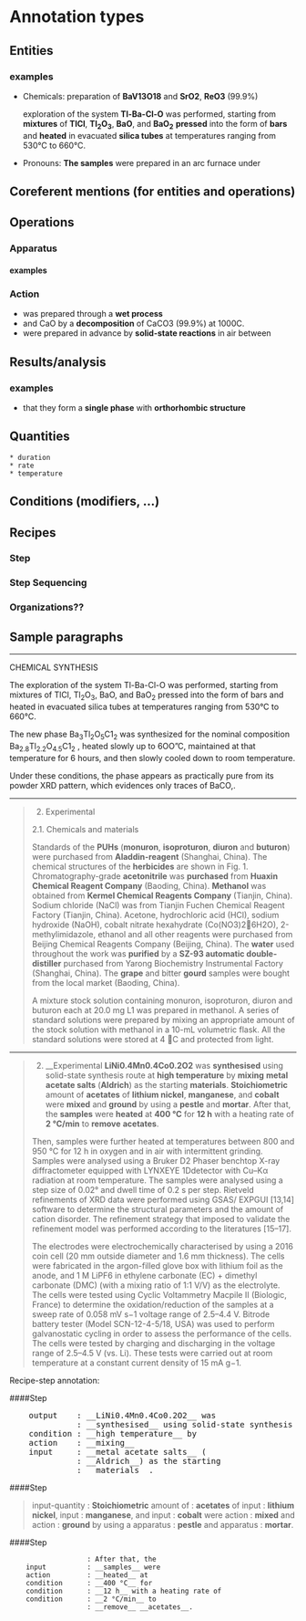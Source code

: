 # Annotation types

## Entities

### examples

+ Chemicals:
  preparation of __BaV13O18__ and
  __SrO2__, __ReO3__ (99.9%)

  exploration of the system __Tl-Ba-Cl-O__ was performed,
  starting from __mixtures__ of __TlCl__, __Tl<sub>2</sub>O<sub>3</sub>__, __BaO__, and __BaO<sub>2</sub>__
  __pressed__ into the form of __bars__ and __heated__ in evacuated __silica tubes__ at temperatures ranging from 530°C to 660°C.

+ Pronouns:
  __The samples__ were prepared in an arc furnace under



## Coreferent mentions (for entities and operations)



## Operations
### Apparatus
#### examples


### Action

+ was prepared through a __wet process__
+ and CaO by a __decomposition__ of CaCO3 (99.9%) at 1000C.
+ were prepared in advance by __solid-state reactions__ in air between



## Results/analysis

### examples
+ that they form a __single phase__ with __orthorhombic structure__


## Quantities
    * duration
    * rate
    * temperature



## Conditions (modifiers, ...)


## Recipes
### Step


### Step Sequencing


### Organizations??


## Sample paragraphs

----------------------

CHEMICAL SYNTHESIS

The exploration of the system Tl-Ba-Cl-O was performed,
starting from mixtures of TlCl, Tl<sub>2</sub>O<sub>3</sub>, BaO, and BaO<sub>2</sub>
pressed into the form of bars and heated in evacuated silica tubes at temperatures ranging from 530°C to 660°C.

The new phase Ba<sub>3</sub>Tl<sub>2</sub>O<sub>5</sub>C1<sub>2</sub> was synthesized
for the nominal composition Ba<sub>2.8</sub>Tl<sub>2.2</sub>O<sub>4.5</sub>C1<sub>2</sub> ,
heated slowly up to 6OO”C, maintained at that temperature for 6 hours, and then slowly cooled down to room temperature.

Under these conditions, the phase appears as practically pure from its powder XRD pattern, which evidences only traces of BaCO,.


----------------------


> 2. Experimental
>
> 2.1. Chemicals and materials
>
> Standards of the __PUHs__ (__monuron__, __isoproturon__, __diuron__ and __buturon__) were purchased from __Aladdin-reagent__ (Shanghai, China).
> The chemical structures of the __herbicides__ are shown in Fig. 1.
> Chromatography-grade __acetonitrile__ was __purchased__ from __Huaxin Chemical Reagent Company__ (Baoding, China).
> __Methanol__ was obtained from __Kermel Chemical Reagents Company__ (Tianjin, China).
> Sodium chloride (NaCl) was from Tianjin Fuchen Chemical Reagent Factory (Tianjin, China).
> Acetone, hydrochloric acid (HCl), sodium hydroxide (NaOH), cobalt nitrate hexahydrate (Co(NO3)26H2O), 2-methylimidazole, ethanol and all other reagents were purchased from Beijing Chemical Reagents Company (Beijing, China).
> The __water__ used throughout the work was __purified__ by a __SZ-93 automatic double-distiller__ purchased from Yarong Biochemistry Instrumental Factory (Shanghai, China).
> The __grape__ and bitter __gourd__ samples were bought from the local market (Baoding, China).
>
>
> A mixture stock solution containing monuron, isoproturon, diuron and buturon each at 20.0 mg L1 was prepared in methanol.
> A series of standard solutions were prepared by mixing an appropriate amount of the stock solution with methanol in a 10-mL volumetric flask.
> All the standard solutions were stored at 4 C and protected from light.


----------------------

> 2. __Experimental
> __LiNi0.4Mn0.4Co0.2O2__ was __synthesised__ using solid-state synthesis route at __high temperature__ by __mixing__ __metal acetate salts__ (__Aldrich__) as the starting __materials__.
> __Stoichiometric__ amount of __acetates__ of __lithium nickel__, __manganese__, and __cobalt__ were __mixed__ and __ground__ by using a __pestle__ and __mortar__.
> After that, the __samples__ were __heated__ at __400 °C__ for __12 h__ with a heating rate of __2 °C/min__ to __remove__ __acetates__.
>
> Then, samples were further heated at temperatures between 800 and 950 °C for 12 h in oxygen and in air with intermittent grinding.
> Samples were analysed using a Bruker D2 Phaser benchtop X-ray diffractometer equipped with LYNXEYE 1Ddetector with Cu–Kα radiation at room temperature.
> The samples were analysed using a step size of 0.02° and dwell time of 0.2 s per step.
> Rietveld refinements of XRD data were performed using GSAS/ EXPGUI [13,14] software to determine the structural parameters and the amount of cation disorder.
> The refinement strategy that imposed to validate the refinement model was performed according to the literatures [15–17].
>
> The electrodes were electrochemically characterised by using a 2016 coin cell (20 mm outside diameter and 1.6 mm thickness).
> The cells were fabricated in the argon-filled glove box with lithium foil as the anode, and 1 M LiPF6 in ethylene carbonate (EC) + dimethyl carbonate (DMC) (with a mixing ratio of 1:1 V/V) as the electrolyte.
> The cells were tested using Cyclic Voltammetry Macpile II (Biologic, France) to determine the oxidation/reduction of the samples at a sweep rate of 0.058 mV s−1 voltage range of 2.5–4.4 V.
> Bitrode battery tester (Model SCN-12-4-5/18, USA) was used to perform galvanostatic cycling in order to assess the performance of the cells.
> The cells were tested by charging and discharging in the voltage range of 2.5–4.5 V (vs. Li).
> These tests were carried out at room temperature at a constant current density of 15 mA g−1.

Recipe-step annotation:


####Step
<pre>
    output    : __LiNi0.4Mn0.4Co0.2O2__ was
              : __synthesised__ using solid-state synthesis route at
    condition : __high temperature__ by
    action    : __mixing__
    input     : __metal acetate salts__ (
              : __Aldrich__) as the starting
              : __materials__.
</pre>

####Step
>    input-quantity : __Stoichiometric__ amount of
>                   : __acetates__ of
>    input          : __lithium nickel__,
>    input          : __manganese__, and
>    input          : __cobalt__ were
>    action         : __mixed__ and
>    action         : __ground__ by using a
>    apparatus      : __pestle__ and
>    apparatus      : __mortar__.

####Step
```
                   : After that, the
    input          : __samples__ were
    action         : __heated__ at
    condition      : __400 °C__ for
    condition      : __12 h__ with a heating rate of
    condition      : __2 °C/min__ to
                   : __remove__ __acetates__.
```
